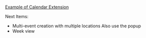[Example of Calendar Extension](https://github.com/padster/CalendarThemeExtension)

Next Items:
- Multi-event creation with multiple locations
    Also use the popup
- Week view